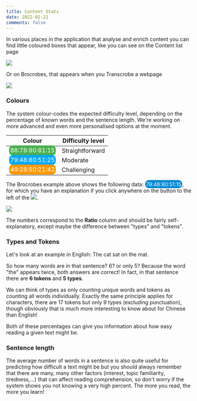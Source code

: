 ```yaml
---
title: Content Stats
date: 2022-02-21
comments: false
---
```


In various places in the application that analyse and enrich content you can find little coloured boxes that appear, like you can see on the Content list page

<img src="/img/content-stats/small-box1.png"/>

Or on Brocrobes, that appears when you Transcrobe a webpage

<img src="/img/content-stats/small-box0.png"/>

### Colours
The system colour-codes the expected difficulty level, depending on the percentage of known words and the sentence length. We're working on more advanced and even more personalised options at the moment.

| Colour | Difficulty level |
|----------|-------------|
| <span style="background-color:#4caf50;color:white;padding:0.2em;border-radius:10px">88:78:90:81:15</span> | Straightforward |
| <span style="background-color:#03a9f4;color:white;padding:0.2em;border-radius:10px">79:48:80:51:25</span> | Moderate |
| <span style="background-color:#ff9800;color:white;padding:0.2em;border-radius:10px">49:28:50:21:42</span> | Challenging |

The Brocrobes example above shows the following data: <span style="background-color:rgb(2, 136, 209);color:white;padding:0.2em;border-radius:10px">79:48:80:51:15</span>, for which you have an explanation if you click anywhere on the button to the left of the <img style="display:inline;" src="/img/brocrobes/stats3.png" />.

<img style="max-width:50%" src="/img/content-stats/box0.png"/>

The numbers correspond to the __Ratio__ column and should be fairly self-explanatory, except maybe the difference between "types" and "tokens".

### Types and Tokens

Let's look at an example in English: The cat sat on the mat.

So how many words are in that sentence? 6? or only 5? Because the word "the" appears twice, both answers are correct! In fact, in that sentence there are __6 tokens__ and __5 types__.

We can think of types as only counting unique words and tokens as counting all words individually. Exactly the same principle applies for characters, there are 17 tokens but only 9 types (excluding punctuation), though obviously that is much more interesting to know about for Chinese than English!

Both of these percentages can give you information about how easy reading a given text might be.

### Sentence length

The average number of words in a sentence is also quite useful for predicting how difficult a text might be but you should always remember that there are many, many other factors (interest, topic familiarity, tiredness,...) that can affect reading comprehension, so don't worry if the system shows you not knowing a very high percent. The more you read, the more you learn!


